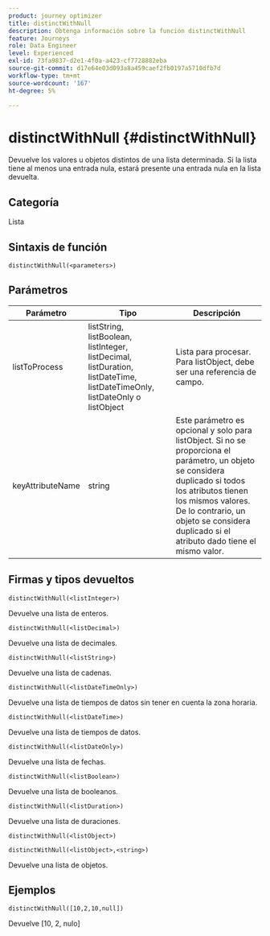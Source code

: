 ```yaml
---
product: journey optimizer
title: distinctWithNull
description: Obtenga información sobre la función distinctWithNull
feature: Journeys
role: Data Engineer
level: Experienced
exl-id: 73fa9837-d2e1-4f0a-a423-cf7728882eba
source-git-commit: d17e64e03d093a8a459caef2fb0197a5710dfb7d
workflow-type: tm+mt
source-wordcount: '167'
ht-degree: 5%

---
```


# distinctWithNull {#distinctWithNull}

Devuelve los valores u objetos distintos de una lista determinada. Si la lista tiene al menos una entrada nula, estará presente una entrada nula en la lista devuelta.

## Categoría

Lista

## Sintaxis de función

`distinctWithNull(<parameters>)`

## Parámetros

| Parámetro | Tipo | Descripción |
|-----------|------------------|------------------|
| listToProcess | listString, listBoolean, listInteger, listDecimal, listDuration, listDateTime, listDateTimeOnly, listDateOnly o listObject | Lista para procesar. Para listObject, debe ser una referencia de campo. |
| keyAttributeName | string | Este parámetro es opcional y solo para listObject. Si no se proporciona el parámetro, un objeto se considera duplicado si todos los atributos tienen los mismos valores. De lo contrario, un objeto se considera duplicado si el atributo dado tiene el mismo valor. |

## Firmas y tipos devueltos

`distinctWithNull(<listInteger>)`

Devuelve una lista de enteros.

`distinctWithNull(<listDecimal>)`

Devuelve una lista de decimales.

`distinctWithNull(<listString>)`

Devuelve una lista de cadenas.

`distinctWithNull(<listDateTimeOnly>)`

Devuelve una lista de tiempos de datos sin tener en cuenta la zona horaria.

`distinctWithNull(<listDateTime>)`

Devuelve una lista de tiempos de datos.

`distinctWithNull(<listDateOnly>)`

Devuelve una lista de fechas.

`distinctWithNull(<listBoolean>)`

Devuelve una lista de booleanos.

`distinctWithNull(<listDuration>)`

Devuelve una lista de duraciones.

`distinctWithNull(<listObject>)`

`distinctWithNull(<listObject>,<string>)`

Devuelve una lista de objetos.

## Ejemplos

`distinctWithNull([10,2,10,null])`

Devuelve [10, 2, nulo]

